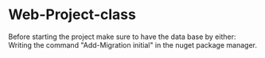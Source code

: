 # Web-Project-class
Before starting the project make sure to have the data base by either:
  Writing the command "Add-Migration initial" in the nuget package manager.
  
